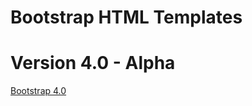 # Bootstrap HTML Templates

# Version 4.0 - Alpha
<a href="http://v4-alpha.getbootstrap.com">Bootstrap 4.0</a>

